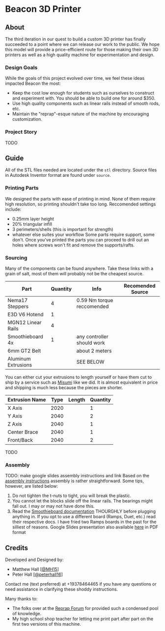# Beacon 3D Printer

## About
The third iteration in our quest to build a custom 3D printer has finally succeeded to a point where we can release our work to the public. We hope this model will provide a price-efficient route for those making their own 3D printers as well as a high quality machine for experimentation and design.

### Design Goals
While the goals of this project evolved over time, we feel these ideas impacted Beacon the most:
- Keep the cost low enough for students such as ourselves to construct and experiment with. You should be able to build one for around $350.
- Use high quality components such as linear rails instead of smooth rods, etc.
- Maintain the "reprap"-esque nature of the machine by encouraging customization. 

### Project Story
TODO

## Guide
All of the STL files needed are located under the `stl` directory. Source files in Autodesk Inventor format are found under `source`.

### Printing Parts
We designed the parts with ease of printing in mind. None of them require high resolution, so printing shouldn't take too long. Reccomended settings include:
- 0.25mm layer height
- 20% triangular infill
- 3 perimeters/shells (this is important for strength)
- whatever else suites your workflow
Some parts require support, some don't. Once you've printed the parts you can proceed to drill out an holes where screws won't fit and remove the supports/rafts.

### Sourcing
Many of the components can be found anywhere. Take these links with a grain of salt, most of them will probably not be the cheapest source.

Part | Quantity | Info | Recomended Source
---- | -------- | ---- | ------------------
Nema17 Steppers	| 4 | 0.59 Nm torque reccomended
E3D V6 Hotend | 1 |
MGN12 Linear Rails | 4 |
Smoothieboard 4x | 1 | any controller should work
6mm GT2 Belt | | about 2 meters
Aluminum Extrusions | | SEE BELOW


You can either cut your extrusions to length yourself or have them cut to ship by a service such as [Misumi](https://us.misumi-ec.com/) like we did. It is almost equivalent in price and shipping is much less because the pieces are shorter.

Extrusion Name | Type | Length | Quantity
-------------- | ---- | ------ | --------
X Axis | 2020 | | 1
Y Axis | 2040 | | 2
Z Axis | 2040 | | 1
Center Brace | 2040 | | 1
Front/Back | 2040 | | 2

TODO

### Assembly
TODO: make google slides assembly instructions and link
Based on the [assembly instructions](https://slides.google.com) assembly is rather straightforward. Some tips, however, are listed below:
1. Do not tighten the t-nuts to tight, you will break the plastic.
2. You cannot let the blocks slide off the linear rails. The bearings might fall out. I may or may not have done this.
3. Read the [Smoothieboard documentation](http://smoothieware.org/3d-printer-guide) THOURGHLY before plugging anything in. If you opt to use a different board (Ramps, Duet, etc.) read their respective docs. I have fried two Ramps boards in the past for the silliest of reasons.
Google Slides presentation also available [here](documentation/assembly.pdf) in PDF format

## Credits
Developed and Designed by:
- Matthew Hall [[@MH15](https://github.com/MH15)]
- Peter Hall [[@peterhall16](https://github.com/peterhall16)]

Contact me (text preferred) at +19378464465 if you have any questions or need assistance in clarifying these shoddy instructions.

Many thanks to:
- The folks over at the [Reprap Forum](http://forums.reprap.org) for provided such a condensed pool of knowledge.
- My high school shop teacher for letting me print part after part on the first two versions of this machine.

